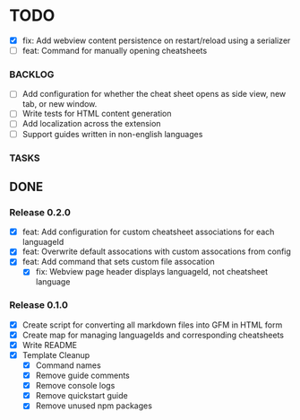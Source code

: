 # TODO

- [x] fix: Add webview content persistence on restart/reload using a serializer
- [ ] feat: Command for manually opening cheatsheets

### BACKLOG

- [ ] Add configuration for whether the cheat sheet opens as side view, new tab, or new window. 
- [ ] Write tests for HTML content generation
- [ ] Add localization across the extension
- [ ] Support guides written in non-english languages

### TASKS

## DONE

### Release 0.2.0

- [x] feat: Add configuration for custom cheatsheet associations for each languageId
- [x] feat: Overwrite default assocations with custom assocations from config
- [x] feat: Add command that sets custom file assocation
  - [x] fix: Webview page header displays languageId, not cheatsheet language
### Release 0.1.0

- [x] Create script for converting all markdown files into GFM in HTML form
- [x] Create map for managing languageIds and corresponding cheatsheets
- [x] Write README
- [x] Template Cleanup
  - [x] Command names
  - [x] Remove guide comments
  - [x] Remove console logs
  - [x] Remove quickstart guide
  - [x] Remove unused npm packages
